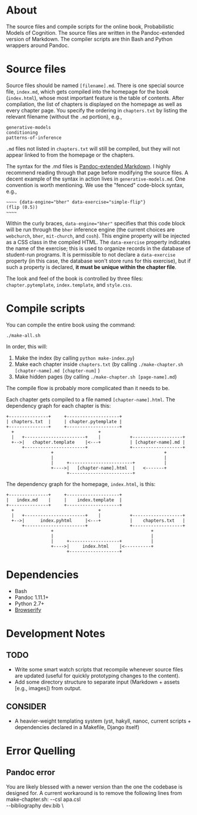 # About

The source files and compile scripts for the online book, Probabilistic Models of Cognition. The source files are written in the Pandoc-extended version of Markdown. The compiler scripts are thin Bash and Python wrappers around Pandoc.

# Source files

Source files should be named `[filename].md`. There is one special source file, `index.md`, which gets compiled into the homepage for the book (`index.html`), whose most important feature is the table of contents. After compilation, the list of chapters is displayed on the homepage as well as every chapter page. You specify the ordering in `chapters.txt` by listing the relevant filename (without the `.md` portion), e.g.,

    generative-models
    conditioning
    patterns-of-inference

`.md` files not listed in `chapters.txt` will still be compiled, but they will not appear linked to from the homepage or the chapters.

The syntax for the .md files is [Pandoc-extended Markdown](http://johnmacfarlane.net/pandoc/README.html#pandocs-markdown). I highly recommend reading through that page before modifying the source files. A decent example of the syntax in action lives in `generative-models.md`. One convention is worth mentioning. We use the "fenced" code-block syntax, e.g.,

    ~~~~ {data-engine="bher" data-exercise="simple-flip"}
    (flip (0.5))
    ~~~~

Within the curly braces, `data-engine="bher"` specifies that this code block will be run through the `bher` inference engine (the current choices are `webchurch`, `bher`, `mit-church`, and `cosh`). This engine property will be injected as a CSS class in the compiled HTML. The `data-exercise` property indicates the name of the exercise; this is used to organize records in the database of student-run programs. It is permissible to not declare a `data-exercise` property (in this case, the database won't store runs for this exercise), but if such a property is declared, **it must be unique within the chapter file**.

The look and feel of the book is controlled by three files: `chapter.pytemplate`, `index.template`, and `style.css`.

# Compile scripts

You can compile the entire book using the command:

    ./make-all.sh

In order, this will:

1. Make the index (by calling `python make-index.py`)
2. Make each chapter inside `chapters.txt` (by calling `./make-chapter.sh [chapter-name].md [chapter-num]` )
3. Make hidden pages (by calling `./make-chapter.sh [page-name].md`)

The compile flow is probably more complicated than it needs to be.

Each chapter gets compiled to a file named `[chapter-name].html`. The dependency graph for each chapter is this:

    +---------------+     +--------------------+
    | chapters.txt  |     | chapter.pytemplate |
    +---------------+     +--------------------+
      +                                +
      |   +-----------------------+    |           +-------------------+
      +-->|   chapter.template    |<---+           | [chapter-name].md |
          +-----------------------+                +-------------------+
                     +                                          +
                     |                                          |
                     |     +------------------------+           |
                     +---->|   [chapter-name].html  |   <-------+
                           +------------------------+

The dependency graph for the homepage, `index.html`, is this:

    +---------------+     +--------------------+
    |   index.md    |     |    index.template  |
    +---------------+     +--------------------+
      +                                +
      |   +-----------------------+    |           +-------------------+
      +-->|      index.pyhtml     |<---+           |    chapters.txt   |
          +-----------------------+                +-------------------+
                     +                                     +
                     |                                     |
                     |     +-------------------+           |
                     +---->|     index.html    |<----------+
                           +-------------------+

# Dependencies

- Bash
- Pandoc 1.11.1+
- Python 2.7+
- [Browserify](http://browserify.org/)

# Development Notes

## TODO

- Write some smart watch scripts that recompile whenever source files are updated (useful for quickly prototyping changes to the content).
- Add some directory structure to separate input (Markdown + assets [e.g., images]) from output.

## CONSIDER

- A heavier-weight templating system (yst, hakyll, nanoc, current scripts + dependencies declared in a Makefile, Django itself)

# Error Quelling

## Pandoc error

You are likely blessed with a newer version than the one the codebase is
designed for. A current workaround is to remove the following lines from make-chapter.sh:
--csl apa.csl \
--bibliography dev.bib \
